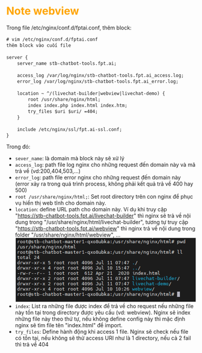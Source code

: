 <h1 style="color:orange">Note webview</h1>
Trong file /etc/nginx/conf.d/fptai.conf, thêm block:

    # vim /etc/nginx/conf.d/fptai.conf
    thêm block vào cuối file

    server {
        server_name stb-chatbot-tools.fpt.ai;

        access_log /var/log/nginx/stb-chatbot-tools.fpt.ai_access.log;
        error_log /var/log/nginx/stb-chatbot-tools.fpt.ai_error.log;

        location ~ ^/(livechat-builder|webview|livechat-demo) {
            root /usr/share/nginx/html;
            index index.php index.html index.htm;
            try_files $uri $uri/ =404;
        }

        include /etc/nginx/ssl/fpt.ai-ssl.conf;
    }
Trong đó:
- `sever_name`: là domain mà block này sẽ xử lý
- `access_log`: path file log nginx cho những request đến domain này và mã trả về (vd:200,404,503,...)
- `error_log`: path file error nginx cho những request đến domain này (error xảy ra trong quá trình process, không phải kết quả trả về 400 hay 500)
- `root /usr/share/nginx/html;`: Set root directory trên con nginx để phục vụ hiển thị web tĩnh cho domain này.
- `location`: define URL path cho domain này. Ví dụ khi truy cập "https://stb-chatbot-tools.fpt.ai/livechat-builder" thì nginx sẽ trả về nội dung trong "/usr/share/nginx/html/livechat-builder", tương tự truy cập "https://stb-chatbot-tools.fpt.ai/webview" thì nginx trả về nội dung trong folder "/usr/share/nginx/html/webview", ...<br>
![note-webview1](../img/note-webview1.png)<br>
- `index`: List ra những file được index để trả về cho request nếu những file này tồn tại trong directory được yêu cầu (vd: webview). Nginx sẽ index những file này theo thứ tự, nếu không define config này thì mặc định nginx sẽ tìm file tên "index.html" để import.
- `try_files`: Define hành động khi access 1 file. Nginx sẽ check nếu file có tồn tại, nếu không sẽ thử access URI như là 1 directory, nếu cả 2 fail thì trả về 404